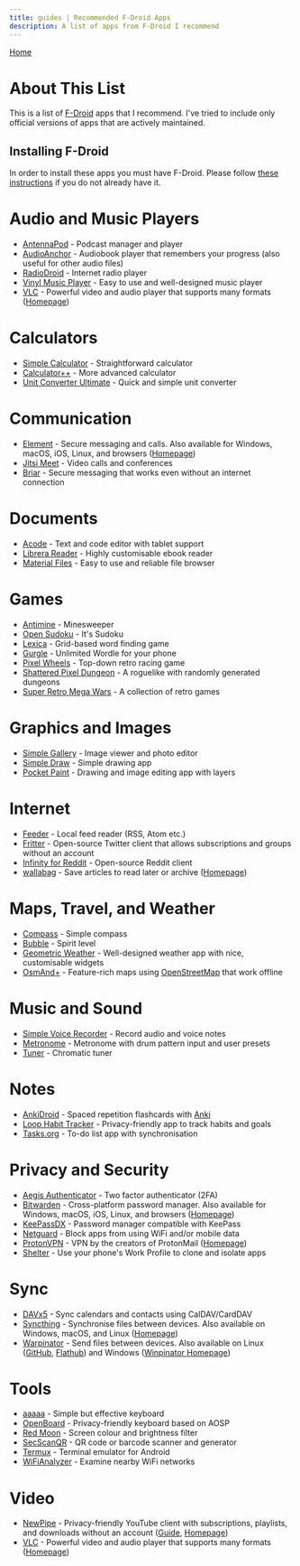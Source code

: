```yaml
---
title: guides | Recommended F-Droid Apps
description: A list of apps from F-Droid I recommend 
---
```


[Home](./)

# About This List

This is a list of [F-Droid](https://f-droid.org/) apps that I recommend. I've tried to include only official versions of apps that are actively maintained.

## Installing F-Droid

In order to install these apps you must have F-Droid. Please follow [these instructions](./f-droid) if you do not already have it.

# Audio and Music Players

- [AntennaPod](https://f-droid.org/packages/de.danoeh.antennapod/) - Podcast manager and player 
- [AudioAnchor](https://f-droid.org/packages/com.prangesoftwaresolutions.audioanchor/) - Audiobook player that remembers your progress (also useful for other audio files)
- [RadioDroid](https://f-droid.org/packages/net.programmierecke.radiodroid2/) - Internet radio player
- [Vinyl Music Player](https://f-droid.org/packages/com.poupa.vinylmusicplayer/) - Easy to use and well-designed music player
- [VLC](https://f-droid.org/packages/org.videolan.vlc/) - Powerful video and audio player that supports many formats ([Homepage](https://www.videolan.org/vlc/))

# Calculators

- [Simple Calculator](https://f-droid.org/packages/com.simplemobiletools.calculator/) - Straightforward calculator
- [Calculator++](https://f-droid.org/packages/org.solovyev.android.calculator/) - More advanced calculator
- [Unit Converter Ultimate](https://f-droid.org/packages/com.physphil.android.unitconverterultimate/) - Quick and simple unit converter

# Communication

- [Element](https://f-droid.org/packages/im.vector.app/) - Secure messaging and calls. Also available for Windows, macOS, iOS, Linux, and browsers ([Homepage](https://element.io/))
- [Jitsi Meet](https://f-droid.org/packages/org.jitsi.meet/) - Video calls and conferences
- [Briar](https://f-droid.org/packages/org.briarproject.briar.android/) - Secure messaging that works even without an internet connection

# Documents

- [Acode](https://f-droid.org/packages/com.foxdebug.acode/) - Text and code editor with tablet support
- [Librera Reader](https://f-droid.org/packages/com.foobnix.pro.pdf.reader/) - Highly customisable ebook reader
- [Material Files](https://f-droid.org/packages/me.zhanghai.android.files/) - Easy to use and reliable file browser

# Games

- [Antimine](https://f-droid.org/packages/dev.lucanlm.antimine/) - Minesweeper
- [Open Sudoku](https://f-droid.org/packages/org.moire.opensudoku/) - It's Sudoku
- [Lexica](https://f-droid.org/packages/com.serwylo.lexica/) - Grid-based word finding game
- [Gurgle](https://f-droid.org/packages/org.billthefarmer.gurgle/) - Unlimited Wordle for your phone
- [Pixel Wheels](https://f-droid.org/packages/com.agateau.tinywheels.android) - Top-down retro racing game
- [Shattered Pixel Dungeon](https://f-droid.org/packages/com.shatteredpixel.shatteredpixeldungeon/) - A roguelike with randomly generated dungeons
- [Super Retro Mega Wars](https://f-droid.org/packages/com.serwylo.retrowars/) - A collection of retro games

# Graphics and Images

- [Simple Gallery](https://f-droid.org/packages/com.simplemobiletools.gallery.pro/) - Image viewer and photo editor
- [Simple Draw](https://f-droid.org/packages/com.simplemobiletools.draw.pro/) - Simple drawing app
- [Pocket Paint](https://f-droid.org/packages/org.catrobat.paintroid/) - Drawing and image editing app with layers

# Internet

- [Feeder](https://f-droid.org/packages/com.nononsenseapps.feeder/) - Local feed reader (RSS, Atom etc.)
- [Fritter](https://f-droid.org/packages/com.jonjomckay.fritter/) - Open-source Twitter client that allows subscriptions and groups without an account
- [Infinity for Reddit](https://f-droid.org/packages/ml.docilealligator.infinityforreddit/) - Open-source Reddit client
- [wallabag](https://f-droid.org/packages/fr.gaulupeau.apps.InThePoche/) - Save articles to read later or archive ([Homepage](https://www.wallabag.org/))

# Maps, Travel, and Weather

- [Compass](https://f-droid.org/packages/com.bobek.compass/) - Simple compass
- [Bubble](https://f-droid.org/packages/org.woheller69.level/) - Spirit level
- [Geometric Weather](https://f-droid.org/packages/wangdaye.com.geometricweather/) - Well-designed weather app with nice, customisable widgets
- [OsmAnd+](https://f-droid.org/packages/net.osmand.plus/) - Feature-rich maps using [OpenStreetMap](https://www.openstreetmap.org/) that work offline

# Music and Sound

- [Simple Voice Recorder](https://f-droid.org/packages/com.simplemobiletools.voicerecorder/) - Record audio and voice notes
- [Metronome](https://f-droid.org/packages/de.moekadu.metronome/) - Metronome with drum pattern input and user presets
- [Tuner](https://f-droid.org/packages/de.moekadu.tuner/) - Chromatic tuner

# Notes

- [AnkiDroid](https://f-droid.org/packages/com.ichi2.anki) - Spaced repetition flashcards with [Anki](https://apps.ankiweb.net/)
- [Loop Habit Tracker](https://f-droid.org/packages/org.isoron.uhabits/) - Privacy-friendly app to track habits and goals
- [Tasks.org](https://f-droid.org/packages/org.tasks/) - To-do list app with synchronisation

# Privacy and Security

- [Aegis Authenticator](https://f-droid.org/packages/com.beemdevelopment.aegis/) - Two factor authenticator (2FA)
- [Bitwarden](https://mobileapp.bitwarden.com/fdroid/) - Cross-platform password manager. Also available for Windows, macOS, iOS, Linux, and browsers ([Homepage](https://bitwarden.com/))
- [KeePassDX](https://f-droid.org/packages/com.kunzisoft.keepass.libre/) - Password manager compatible with KeePass
- [Netguard](https://f-droid.org/packages/eu.faircode.netguard/) - Block apps from using WiFi and/or mobile data
- [ProtonVPN](https://f-droid.org/packages/ch.protonvpn.android/) - VPN by the creators of ProtonMail ([Homepage](https://protonvpn.com/))
- [Shelter](https://f-droid.org/packages/net.typeblog.shelter/) - Use your phone's Work Profile to clone and isolate apps

# Sync

- [DAVx5](https://f-droid.org/packages/at.bitfire.davdroid/) - Sync calendars and contacts using CalDAV/CardDAV
- [Syncthing](https://f-droid.org/packages/com.nutomic.syncthingandroid/) - Synchronise files between devices. Also available on Windows, macOS, and Linux ([Homepage](https://syncthing.net/))
- [Warpinator](https://f-droid.org/packages/slowscript.warpinator/) - Send files between devices. Also available on Linux ([GitHub](https://github.com/linuxmint/warpinator), [Flathub](https://flathub.org/apps/details/org.x.Warpinator)) and Windows ([Winpinator Homepage](https://winpinator.swisz.cz/))

# Tools

- [aaaaa](https://f-droid.org/packages/io.github.dkter.aaaaa/) - Simple but effective keyboard
- [OpenBoard](https://f-droid.org/packages/org.dslul.openboard.inputmethod.latin/) - Privacy-friendly keyboard based on AOSP
- [Red Moon](https://f-droid.org/packages/com.jmstudios.redmoon/) - Screen colour and brightness filter
- [SecScanQR](https://f-droid.org/packages/de.t_dankworth.secscanqr/) - QR code or barcode scanner and generator
- [Termux](https://f-droid.org/packages/com.termux/) - Terminal emulator for Android
- [WiFiAnalyzer](https://f-droid.org/packages/com.vrem.wifianalyzer/) - Examine nearby WiFi networks

# Video

- [NewPipe](https://f-droid.org/packages/org.schabi.newpipe/) - Privacy-friendly YouTube client with subscriptions, playlists, and downloads without an account ([Guide](./newpipe), [Homepage](https://newpipe.net/))
- [VLC](https://f-droid.org/packages/org.videolan.vlc/) - Powerful video and audio player that supports many formats ([Homepage](https://www.videolan.org/vlc/))

